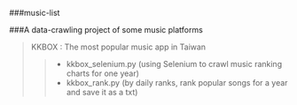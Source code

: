 ###music-list

###A data-crawling project of some music platforms


>KKBOX : The most popular music app in Taiwan
>>	- kkbox_selenium.py (using Selenium to crawl music ranking charts for one year)
>>	- kkbox_rank.py (by daily ranks, rank popular songs for a year and save it as a txt)

